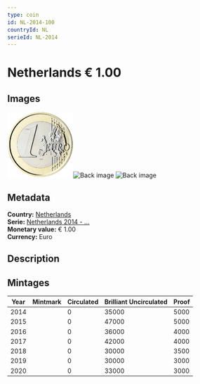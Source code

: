 ```yaml
---
type: coin
id: NL-2014-100
countryId: NL
serieId: NL-2014
---
```


# Netherlands € 1.00

## Images

<img src="../../../img/common-2007-100.png" height="150" alt="Front image"><img src="img/netherlands-2014-100.png" height="150" alt="Back image">     ![Back image]()

## Metadata

**Country:** [Netherlands](../index.md)\
**Serie:** [Netherlands 2014 - ...](index.md)\
**Monetary value:** € 1.00\
**Currency:** Euro

## Description


## Mintages

| Year | Mintmark | Circulated | Brilliant Uncirculated | Proof |
| ---- | -------- | ---------- | ---------------------- | ----- |
| 2014 |  | 0| 35000 | 5000 |
| 2015 |  | 0| 47000 | 5000 |
| 2016 |  | 0| 36000 | 4000 |
| 2017 |  | 0| 42000 | 4000 |
| 2018 |  | 0| 30000 | 3500 |
| 2019 |  | 0| 30000 | 3000 |
| 2020 |  | 0| 33000 | 3000 |
